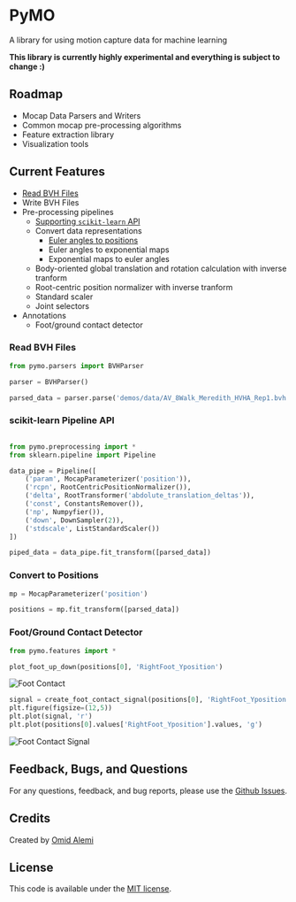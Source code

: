 # PyMO
A library for using motion capture data for machine learning

**This library is currently highly experimental and everything is subject to change :)**


## Roadmap
* Mocap Data Parsers and Writers
* Common mocap pre-processing algorithms
* Feature extraction library
* Visualization tools

## Current Features
* [Read BVH Files](#read-bvh-files)
* Write BVH Files
* Pre-processing pipelines
    * [Supporting `scikit-learn` API](#scikit-learn-pipeline-api)
    * Convert data representations
        * [Euler angles to positions](#convert-to-positions)
        * Euler angles to exponential maps
        * Exponential maps to euler angles
    * Body-oriented global translation and rotation calculation with inverse tranform
    * Root-centric position normalizer with inverse tranform
    * Standard scaler
    * Joint selectors
* Annotations
    * Foot/ground contact detector


### Read BVH Files

```python
from pymo.parsers import BVHParser

parser = BVHParser()

parsed_data = parser.parse('demos/data/AV_8Walk_Meredith_HVHA_Rep1.bvh')
```


### scikit-learn Pipeline API

```python

from pymo.preprocessing import *
from sklearn.pipeline import Pipeline

data_pipe = Pipeline([
    ('param', MocapParameterizer('position')),
    ('rcpn', RootCentricPositionNormalizer()),
    ('delta', RootTransformer('abdolute_translation_deltas')),
    ('const', ConstantsRemover()),
    ('np', Numpyfier()),
    ('down', DownSampler(2)),
    ('stdscale', ListStandardScaler())
])

piped_data = data_pipe.fit_transform([parsed_data])
```

### Convert to Positions

```python
mp = MocapParameterizer('position')

positions = mp.fit_transform([parsed_data])
```


### Foot/Ground Contact Detector
```python
from pymo.features import *

plot_foot_up_down(positions[0], 'RightFoot_Yposition')
```

![Foot Contact](assets/foot_updown.png)

```python
signal = create_foot_contact_signal(positions[0], 'RightFoot_Yposition')
plt.figure(figsize=(12,5))
plt.plot(signal, 'r')
plt.plot(positions[0].values['RightFoot_Yposition'].values, 'g')
```

![Foot Contact Signal](assets/footcontact_signal.png)

## Feedback, Bugs, and Questions
For any questions, feedback, and bug reports, please use the [Github Issues](https://github.com/omimo/PyMO/issues).

## Credits
Created by [Omid Alemi](https://omid.al/projects/)


## License
This code is available under the [MIT license](http://opensource.org/licenses/MIT).
